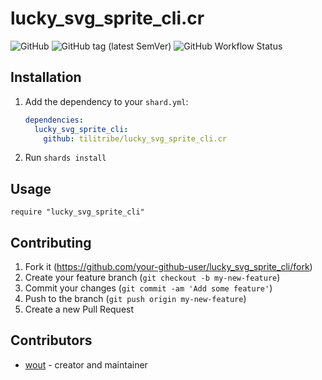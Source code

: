 # lucky_svg_sprite_cli.cr

![GitHub](https://img.shields.io/github/license/tilitribe/lucky_svg_sprite_cli.cr)
![GitHub tag (latest SemVer)](https://img.shields.io/github/v/tag/tilitribe/lucky_svg_sprite_cli.cr)
![GitHub Workflow Status](https://img.shields.io/github/workflow/status/tilitribe/lucky_svg_sprite_cli.cr/lucky_svg_sprite_cli%20CI)

## Installation

1. Add the dependency to your `shard.yml`:

   ```yaml
   dependencies:
     lucky_svg_sprite_cli:
       github: tilitribe/lucky_svg_sprite_cli.cr
   ```

2. Run `shards install`

## Usage

```crystal
require "lucky_svg_sprite_cli"
```

## Contributing

1. Fork it (<https://github.com/your-github-user/lucky_svg_sprite_cli/fork>)
2. Create your feature branch (`git checkout -b my-new-feature`)
3. Commit your changes (`git commit -am 'Add some feature'`)
4. Push to the branch (`git push origin my-new-feature`)
5. Create a new Pull Request

## Contributors

- [wout](https://github.com/wout) - creator and maintainer
